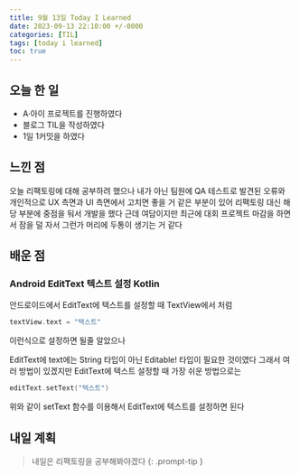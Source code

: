 ```yaml
---
title: 9월 13일 Today I Learned
date: 2023-09-13 22:10:00 +/-0000
categories: [TIL]
tags: [today i learned]
toc: true
---
```


## 오늘 한 일

* A·아이 프로젝트를 진행하였다
* 블로그 TIL을 작성하였다
* 1일 1커밋을 하였다

## 느낀 점

오늘 리팩토링에 대해 공부하려 했으나 내가 아닌 팀원에 QA 테스트로 발견된 오류와 개인적으로 UX 측면과 UI 측면에서 고치면 좋을 거 같은 부분이 있어 리팩토링 대신 해당 부분에 중점을 둬서 개발을 했다 근데 여담이지만 최근에 대회 프로젝트 마감을 하면서 잠을 덜 자서 그런가 머리에 두통이 생기는 거 같다

## 배운 점

### Android EditText 텍스트 설정 Kotlin

안드로이드에서 EditText에 텍스트를 설정할 때 TextView에서 처럼

~~~kotlin
textView.text = "텍스트"
~~~

이런식으로 설정하면 될줄 알았으나

EditText에 text에는 String 타입이 아닌 Editable! 타입이 필요한 것이였다 그래서 여러 방법이 있겠지만 EditText에 텍스트 설정할 때 가장 쉬운 방법으로는

~~~kotlin
editText.setText("텍스트")
~~~

위와 같이 setText 함수를 이용해서 EditText에 텍스트를 설정하면 된다

## 내일 계획

> 내일은 리팩토링을 공부해봐야겠다
{: .prompt-tip }

